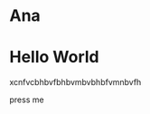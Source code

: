 # Ana
<h1>Hello World</h1>
<p> xcnfvcbhbvfbhbvmbvbhbfvmnbvfh</p>
<!--sjdjdhdskjhkfjvn nxvhbddnjcnius-->
<a src="" > press me </a>

